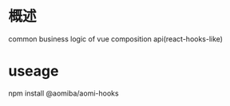 # 概述
common business logic of vue composition api(react-hooks-like)

# useage
npm install @aomiba/aomi-hooks